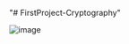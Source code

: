 "# FirstProject-Cryptography" 

![image](https://github.com/user-attachments/assets/9f5bf97a-a2af-4576-8168-39291af74ac0)

